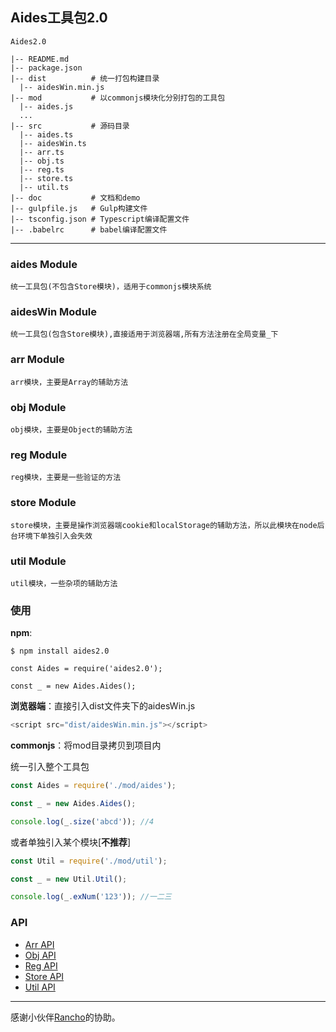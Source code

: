 ## Aides工具包2.0

```
Aides2.0

|-- README.md
|-- package.json
|-- dist          # 统一打包构建目录
  |-- aidesWin.min.js
|-- mod           # 以commonjs模块化分别打包的工具包
  |-- aides.js     
  ...
|-- src           # 源码目录
  |-- aides.ts    
  |-- aidesWin.ts
  |-- arr.ts       
  |-- obj.ts       
  |-- reg.ts      
  |-- store.ts     
  |-- util.ts     
|-- doc           # 文档和demo
|-- gulpfile.js   # Gulp构建文件
|-- tsconfig.json # Typescript编译配置文件
|-- .babelrc      # babel编译配置文件
```
***

### aides Module

```
统一工具包(不包含Store模块)，适用于commonjs模块系统
```

### aidesWin Module

```
统一工具包(包含Store模块),直接适用于浏览器端,所有方法注册在全局变量_下
```

### arr Module

```
arr模块，主要是Array的辅助方法
```

### obj Module

```
obj模块，主要是Object的辅助方法
```

### reg Module
```
reg模块，主要是一些验证的方法
```

### store Module

```
store模块，主要是操作浏览器端cookie和localStorage的辅助方法，所以此模块在node后台环境下单独引入会失效
```

### util Module

```
util模块，一些杂项的辅助方法
```

### 使用

**npm**:

```npm command
$ npm install aides2.0

const Aides = require('aides2.0');

const _ = new Aides.Aides();
```


**浏览器端**：直接引入dist文件夹下的aidesWin.js
```js
<script src="dist/aidesWin.min.js"></script>
```

**commonjs**：将mod目录拷贝到项目内

统一引入整个工具包

```js
const Aides = require('./mod/aides');

const _ = new Aides.Aides();

console.log(_.size('abcd')); //4
```

或者单独引入某个模块[**不推荐**]

```js
const Util = require('./mod/util');

const _ = new Util.Util();

console.log(_.exNum('123')); //一二三
```

### API

* [Arr API](https://github.com/LeoHughes/Aides2.0/blob/master/doc/Arr.md)
* [Obj API](https://github.com/LeoHughes/Aides2.0/blob/master/doc/Obj.md)
* [Reg API](https://github.com/LeoHughes/Aides2.0/blob/master/doc/Reg.md)
* [Store API](https://github.com/LeoHughes/Aides2.0/blob/master/doc/Store.md)
* [Util API](https://github.com/LeoHughes/Aides2.0/blob/master/doc/Util.md)

***
感谢小伙伴[Rancho](https://github.com/ranchoopenwrt)的协助。